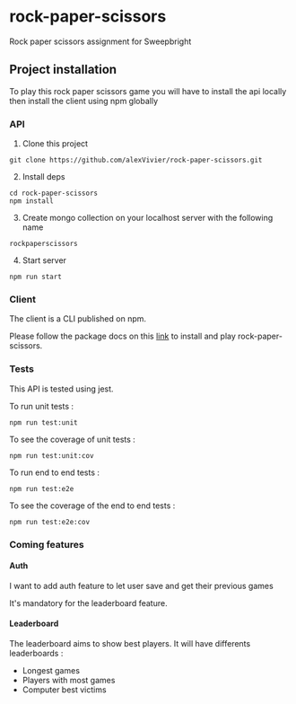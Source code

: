 # rock-paper-scissors
Rock paper scissors assignment for Sweepbright

## Project installation

To play this rock paper scissors game you will have to install the api locally then install the client using npm globally

### API

1. Clone this project

```
git clone https://github.com/alexVivier/rock-paper-scissors.git
```

2. Install deps

```
cd rock-paper-scissors
npm install
```

3. Create mongo collection on your localhost server with the following name
```
rockpaperscissors
```

4. Start server
```
npm run start
```

### Client

The client is a CLI published on npm.

Please follow the package docs on this [link](https://www.npmjs.com/package/rock-paper-scissors-client) to install and play rock-paper-scissors.

### Tests

This API is tested using jest.

To run unit tests :
````
npm run test:unit
````
To see the coverage of unit tests :
````
npm run test:unit:cov
````
To run end to end tests :
````
npm run test:e2e
````
To see the coverage of the end to end tests :
````
npm run test:e2e:cov
````

### Coming features

#### Auth

I want to add auth feature to let user save and get their previous games

It's mandatory for the leaderboard feature.

#### Leaderboard

The leaderboard aims to show best players. It will have differents leaderboards :
 - Longest games
 - Players with most games
 - Computer best victims
